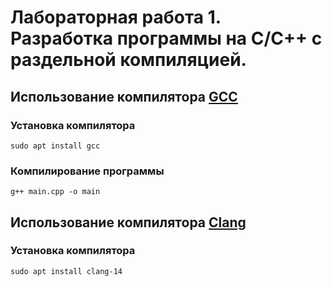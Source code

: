 # Лабораторная работа 1. Разработка программы на С/С++ с раздельной компиляцией.

## Использование компилятора [GCC](https://gcc.gnu.org/)

### Установка компилятора
```shell
sudo apt install gcc
```

### Компилирование программы
```shell
g++ main.cpp -o main
```


## Использование компилятора [Clang](https://clang.llvm.org/)

### Установка компилятора
```shell
sudo apt install clang-14
```